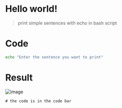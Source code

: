 # Hello world!

> print simple sentences with echo in bash script

# Code
```sh
echo "Enter the sentence you want to print"
```

# Result
![image](https://github.com/tiaradwim1306/bash-script/assets/120786669/fa0e454d-5d15-467f-a8c7-5748cb954109)

`# the code is in the code bar`
